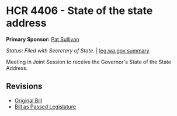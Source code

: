 # HCR 4406 - State of the state address
**Primary Sponsor:** [Pat Sullivan](/person/leg/pat.sullivan.md)

*Status: Filed with Secretary of State.* | [leg.wa.gov summary](https://app.leg.wa.gov/billsummary?BillNumber=4406&Year=2021)

Meeting in Joint Session to receive the Governor's State of the State Address.

## Revisions
* [Original Bill](1/)
* [Bill as Passed Legislature](1/)